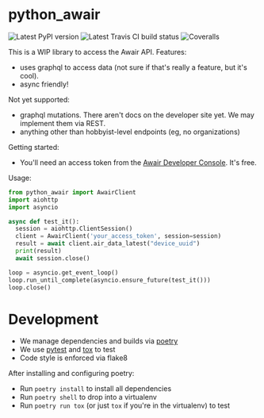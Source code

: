 # python_awair

![Latest PyPI version](https://img.shields.io/pypi/v/python_awair.svg)
![Latest Travis CI build status](https://travis-ci.org/ahayworth/python_awair.png)
![Coveralls](https://coveralls.io/repos/github/ahayworth/python_awair/badge.svg?branch=master)

This is a WIP library to access the Awair API.
Features:
- uses graphql to access data (not sure if that's really a feature, but it's cool).
- async friendly!

Not yet supported:
- graphql mutations. There aren't docs on the developer site yet. We may implement them
  via REST.
- anything other than hobbyist-level endpoints (eg, no organizations)

Getting started:
- You'll need an access token from the [Awair Developer Console](https://developer.getawair.com/console). It's free.

Usage:

```python
from python_awair import AwairClient
import aiohttp
import asyncio

async def test_it():
  session = aiohttp.ClientSession()
  client = AwairClient('your_access_token', session=session)
  result = await client.air_data_latest("device_uuid")
  print(result)
  await session.close()

loop = asyncio.get_event_loop()
loop.run_until_complete(asyncio.ensure_future(test_it()))
loop.close()
```

# Development

- We manage dependencies and builds via [poetry](https://python-poetry.org)
- We use [pytest](https://github.com/pytest-dev/pytest) and [tox](https://github.com/tox-dev/tox) to test
- Code style is enforced via flake8

After installing and configuring poetry:
- Run `poetry install` to install all dependencies
- Run `poetry shell` to drop into a virtualenv
- Run `poetry run tox` (or just `tox` if you're in the virtualenv) to test
